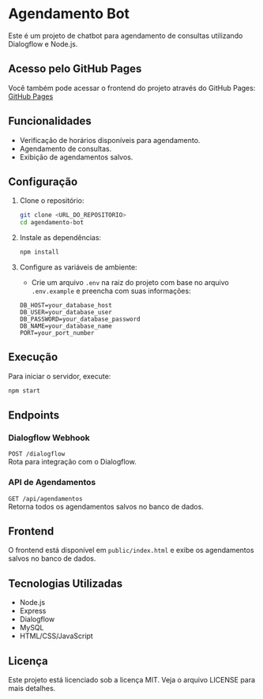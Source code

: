 # Agendamento Bot

Este é um projeto de chatbot para agendamento de consultas utilizando Dialogflow e Node.js.

## Acesso pelo GitHub Pages

Você também pode acessar o frontend do projeto através do GitHub Pages: [GitHub Pages]( https://norfolque.github.io/agendamento-bot/public/)

## Funcionalidades

- Verificação de horários disponíveis para agendamento.
- Agendamento de consultas.
- Exibição de agendamentos salvos.

## Configuração

1. Clone o repositório:
    ```sh
    git clone <URL_DO_REPOSITORIO>
    cd agendamento-bot
    ```

2. Instale as dependências:
    ```sh
    npm install
    ```

3. Configure as variáveis de ambiente:
    - Crie um arquivo `.env` na raiz do projeto com base no arquivo `.env.example` e preencha com suas informações:
    ```env
    DB_HOST=your_database_host
    DB_USER=your_database_user
    DB_PASSWORD=your_database_password
    DB_NAME=your_database_name
    PORT=your_port_number
    ```

## Execução

Para iniciar o servidor, execute:
```sh
npm start
```

## Endpoints

### Dialogflow Webhook

`POST /dialogflow`  
Rota para integração com o Dialogflow.

### API de Agendamentos

`GET /api/agendamentos`  
Retorna todos os agendamentos salvos no banco de dados.

## Frontend

O frontend está disponível em `public/index.html` e exibe os agendamentos salvos no banco de dados.

## Tecnologias Utilizadas

- Node.js
- Express
- Dialogflow
- MySQL
- HTML/CSS/JavaScript

## Licença

Este projeto está licenciado sob a licença MIT. Veja o arquivo LICENSE para mais detalhes.